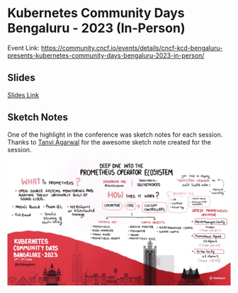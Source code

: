 # Kubernetes Community Days Bengaluru - 2023 (In-Person)

Event Link: https://community.cncf.io/events/details/cncf-kcd-bengaluru-presents-kubernetes-community-days-bengaluru-2023-in-person/

## Slides

[Slides Link](Deep-Dive-into-the-Prometheus-Operator-Ecosystem.pdf)

## Sketch Notes

One of the highlight in the conference was sketch notes for each session. Thanks to [Tanvi Agarwal](https://twitter.com/tanvikun) for the awesome sketch note created for the session.

![Sketch Note](prometheus-operator-sketch-note.jpg)
